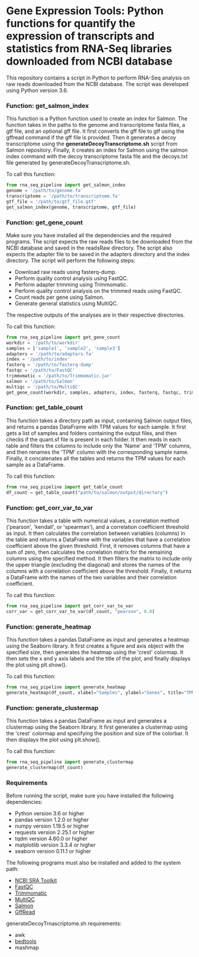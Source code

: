 # Gene Expression Tools: Python functions for quantify the expression of transcripts  and statistics from RNA-Seq libraries downloaded from NCBI database
This repository contains a script in Python to perform RNA-Seq analysis on raw reads downloaded from the NCBI database. The script was developed using Python version 3.6.

### Function: get_salmon_index

This function is a Python function used to create an index for Salmon. The function takes in the paths to the genome and transcriptome fasta files, a gtf file, and an optional gff file. It first converts the gff file to gtf using the gffread command if the gff file is provided. Then it generates a decoy transcriptome using the **generateDecoyTranscriptome.sh** script from Salmon repository. Finally, it creates an index for Salmon using the salmon index command with the decoy transcriptome fasta file and the decoys.txt file generated by generateDecoyTranscriptome.sh.

To call this function:

```python
from rna_seq_pipeline import get_salmon_index
genome = '/path/to/genome.fa'
transcriptome = '/path/to/transcriptome.fa'
gtf_file = '/path/to/gtf_file.gtf'
get_salmon_index(genome, transcriptome, gtf_file)
```

### Function: get_gene_count
Make sure you have installed all the dependencies and the required programs. The script expects the raw reads files to be downloaded from the NCBI database and saved in the readsRaw directory. The script also expects the adapter file to be saved in the adapters directory and the index directory.
The script will perform the following steps:

- Download raw reads using fasterq-dump.
- Perform quality control analysis using FastQC.
- Perform adapter trimming using Trimmomatic.
- Perform quality control analysis on the trimmed reads using FastQC.
- Count reads per gene using Salmon.
- Generate general statistics using MultiQC.

The respective outputs of the analyses are in their respective directories.

To call this function:
```python
from rna_seq_pipeline import get_gene_count
workdir = '/path/to/workdir'
samples = ['sample1', 'sample2', 'sample3']
adapters = '/path/to/adapters.fa'
index = '/path/to/index'
fasterq = '/path/to/fasterq-dump'
fastqc = '/path/to/FastQC'
trimmomatic = '/path/to/Trimmomatic.jar'
salmon = '/path/to/Salmon'
multiqc = '/path/to/MultiQC'
get_gene_count(workdir, samples, adapters, index, fasterq, fastqc, trimmomatic, salmon, multiqc)
```

### Function: get_table_count

This function takes a directory path as input, containing Salmon output files, and returns a pandas DataFrame with TPM values for each sample. It first gets a list of samples and folders containing the output files, and then checks if the quant.sf file is present in each folder. It then reads in each table and filters the columns to include only the 'Name' and 'TPM' columns, and then renames the 'TPM' column with the corresponding sample name. Finally, it concatenates all the tables and returns the TPM values for each sample as a DataFrame.

To call this function:
```python
from rna_seq_pipeline import get_table_count
df_count = get_table_count("path/to/salmon/output/directory")
```

### Function: get_corr_var_to_var

This function takes a table with numerical values, a correlation method ('pearson', 'kendall', or 'spearman'), and a correlation coefficient threshold as input. It then calculates the correlation between variables (columns) in the table and returns a DataFrame with the variables that have a correlation coefficient above the given threshold. First, it removes columns that have a sum of zero, then calculates the correlation matrix for the remaining columns using the specified method. It then filters the matrix to include only the upper triangle (excluding the diagonal) and stores the names of the columns with a correlation coefficient above the threshold. Finally, it returns a DataFrame with the names of the two variables and their correlation coefficient.

To call this function:
```python
from rna_seq_pipeline import get_corr_var_to_var
corr_var = get_corr_var_to_var(df_count, "pearson", 0.8)
```

### Function: generate_heatmap

This function takes a pandas DataFrame as input and generates a heatmap using the Seaborn library. It first creates a figure and axis object with the specified size, then generates the heatmap using the 'crest' colormap. It then sets the x and y axis labels and the title of the plot, and finally displays the plot using plt.show().

To call this function:
```python
from rna_seq_pipeline import generate_heatmap
generate_heatmap(df_count, xlabel="Samples", ylabel="Genes", title="TPM Heatmap")
```

### Function: generate_clustermap

This function takes a pandas DataFrame as input and generates a clustermap using the Seaborn library. It first generates a clustermap using the 'crest' colormap and specifying the position and size of the colorbar. It then displays the plot using plt.show().

To call this function:
```python
from rna_seq_pipeline import generate_clustermap
generate_clustermap(df_count)
```

### Requirements
Before running the script, make sure you have installed the following dependencies:

- Python version 3.6 or higher
- pandas version 1.2.0 or higher
- numpy version 1.19.5 or higher
- requests version 2.25.1 or higher
- tqdm version 4.60.0 or higher
- matplotlib version 3.3.4 or higher
- seaborn version 0.11.1 or higher

The following programs must also be installed and added to the system path:

- [NCBI SRA Toolkit](https://github.com/ncbi/sra-tools/wiki)
- [FastQC](https://www.bioinformatics.babraham.ac.uk/projects/fastqc/)
- [Trimmomatic](https://github.com/usadellab/Trimmomatic)
- [MultiQC](https://multiqc.info/)
- [Salmon](https://combine-lab.github.io/salmon/)
- [GffRead](https://github.com/gpertea/gffread)

generateDecoyTrnascriptome.sh requirements:
- awk
- [bedtools](https://github.com/arq5x/bedtools2)
- mashmap
